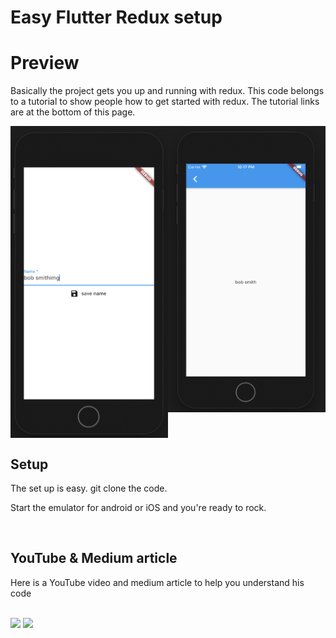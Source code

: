 # Easy Flutter Redux setup

# Preview

Basically the project gets you up and running with redux. This code belongs to a tutorial to show people how to get started with redux. The tutorial links are at the bottom of this page.

<div style="display: grid;grid-template-columns: auto auto;">

<img src="img/image1.png" width="300"/>
<img src="img/image2.png" width="300"/>

</div>

## Setup

The set up is easy.
git clone the code.

Start the emulator for android or iOS and you're ready to rock.

<br>

## YouTube & Medium article

Here is a YouTube video and medium article to help you understand his code

<footer >
  <p><br>
<a href="https://www.youtube.com/watch?v=xqSNk6tc9_M&feature=youtu.be"><img src="https://user-images.githubusercontent.com/21117852/85741121-bfaa1a80-b734-11ea-9865-72875c647a62.png" width="55"/></a>
<a href="https://medium.com/@ottokafka/flutter-redux-tutorial-7345f9ce5381"><img src="https://user-images.githubusercontent.com/21117852/85741599-2596a200-b735-11ea-8d42-97d0cb540134.png" width="55"/></a>
</p>
</footer>
